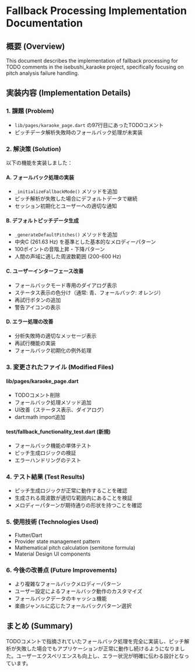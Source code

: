 # Fallback Processing Implementation Documentation

## 概要 (Overview)
This document describes the implementation of fallback processing for TODO comments in the isebushi_karaoke project, specifically focusing on pitch analysis failure handling.

## 実装内容 (Implementation Details)

### 1. 課題 (Problem)
- `lib/pages/karaoke_page.dart` の97行目にあったTODOコメント
- ピッチデータ解析失敗時のフォールバック処理が未実装

### 2. 解決策 (Solution)
以下の機能を実装しました：

#### A. フォールバック処理の実装
- `_initializeFallbackMode()` メソッドを追加
- ピッチ解析が失敗した場合にデフォルトデータで継続
- セッション初期化とユーザーへの適切な通知

#### B. デフォルトピッチデータ生成
- `_generateDefaultPitches()` メソッドを追加
- 中央C (261.63 Hz) を基準とした基本的なメロディーパターン
- 100ポイントの音階上昇・下降パターン
- 人間の声域に適した周波数範囲 (200-600 Hz)

#### C. ユーザーインターフェース改善
- フォールバックモード専用のダイアログ表示
- ステータス表示の色分け（通常: 青、フォールバック: オレンジ）
- 再試行ボタンの追加
- 警告アイコンの表示

#### D. エラー処理の改善
- 分析失敗時の適切なメッセージ表示
- 再試行機能の実装
- フォールバック初期化の例外処理

### 3. 変更されたファイル (Modified Files)

#### lib/pages/karaoke_page.dart
- TODOコメント削除
- フォールバック処理メソッド追加
- UI改善（ステータス表示、ダイアログ）
- dart:math import追加

#### test/fallback_functionality_test.dart (新規)
- フォールバック機能の単体テスト
- ピッチ生成ロジックの検証
- エラーハンドリングのテスト

### 4. テスト結果 (Test Results)
- ピッチ生成ロジックが正常に動作することを確認
- 生成される周波数が適切な範囲内にあることを検証
- メロディーパターンが期待通りの形状を持つことを確認

### 5. 使用技術 (Technologies Used)
- Flutter/Dart
- Provider state management pattern
- Mathematical pitch calculation (semitone formula)
- Material Design UI components

### 6. 今後の改善点 (Future Improvements)
- より複雑なフォールバックメロディーパターン
- ユーザー設定によるフォールバック動作のカスタマイズ
- フォールバックデータのキャッシュ機能
- 楽曲ジャンルに応じたフォールバックパターン選択

## まとめ (Summary)
TODOコメントで指摘されていたフォールバック処理を完全に実装し、ピッチ解析が失敗した場合でもアプリケーションが正常に動作し続けるようになりました。ユーザーエクスペリエンスも向上し、エラー状況が明確に伝わる設計となっています。